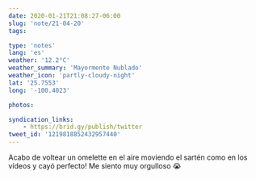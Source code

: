 ```yaml
---
date: 2020-01-21T21:08:27-06:00
slug: 'note/21-04-20'
tags:

type: 'notes'
lang: 'es'
weather: '12.2°C'
weather_summary: 'Mayormente Nublado'
weather_icon: 'partly-cloudy-night'
lat: '25.7553'
long: '-100.4023'

photos:

syndication_links:
    - https://brid.gy/publish/twitter
tweet_id: '1219818852432957440'
---
```

Acabo de voltear un omelette en el aire moviendo el sartén como en los vídeos y cayó perfecto!
Me siento muy orgulloso 😭